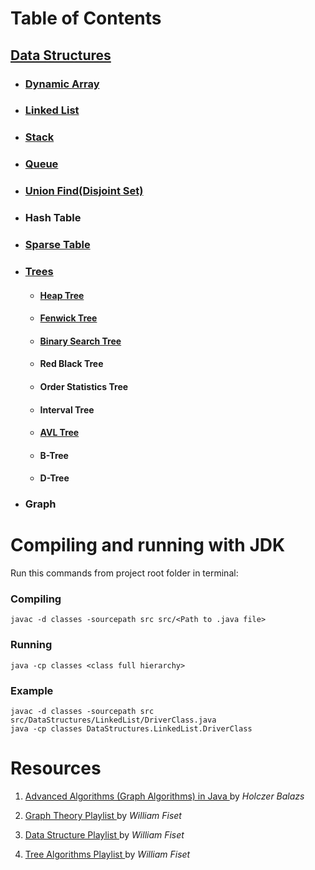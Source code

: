 # Table of Contents

<!-- Data Structure Contents -->
## [Data Structures](https://github.com/Amirparsa-Sal/Data-Structure-Algorithms/tree/master/src/datastructures)
* ### [Dynamic Array](https://github.com/Amirparsa-Sal/Data-Structure-Algorithms/tree/master/src/datastructures/dynamicarray)

* ### [Linked List](https://github.com/Amirparsa-Sal/Data-Structure-Algorithms/tree/master/src/datastructures/linkedlist)

* ### [Stack](https://github.com/Amirparsa-Sal/Data-Structure-Algorithms/tree/master/src/datastructures/stack)

* ### [Queue](https://github.com/Amirparsa-Sal/Data-Structure-Algorithms/tree/master/src/datastructures/queue)

* ### [Union Find(Disjoint Set)](https://github.com/Amirparsa-Sal/Data-Structure-Algorithms/tree/master/src/datastructures/unionfind)

* ### Hash Table

* ### [Sparse Table](https://github.com/Amirparsa-Sal/Data-Structure-Algorithms/tree/master/src/datastructures/sparsetable)

* ### [Trees](https://github.com/Amirparsa-Sal/Data-Structure-Algorithms/tree/master/src/datastructures/trees)
  * #### [Heap Tree](https://github.com/Amirparsa-Sal/Data-Structure-Algorithms/tree/master/src/datastructures/trees/heap)
  
  * #### [Fenwick Tree](https://github.com/Amirparsa-Sal/Data-Structure-Algorithms/tree/master/src/datastructures/trees/fenwicktree)
  
  * #### [Binary Search Tree](https://github.com/Amirparsa-Sal/Data-Structure-Algorithms/tree/master/src/datastructures/trees/binarysearchtree)
  
  * #### Red Black Tree
  
  * #### Order Statistics Tree
  
  * #### Interval Tree
  
  * #### [AVL Tree](https://github.com/Amirparsa-Sal/Data-Structure-Algorithms/tree/master/src/datastructures/trees/avltree)
  
  * #### B-Tree
  
  * #### D-Tree
  
* ### Graph

# Compiling and running with JDK

Run this commands from project root folder in terminal:

### Compiling

```
javac -d classes -sourcepath src src/<Path to .java file>
```

### Running

```
java -cp classes <class full hierarchy>
```

### Example

```
javac -d classes -sourcepath src src/DataStructures/LinkedList/DriverClass.java
java -cp classes DataStructures.LinkedList.DriverClass
```

# Resources  

<ol>
  <li> <p><a href="https://www.udemy.com/course/advanced-algorithms-in-java"> Advanced Algorithms (Graph Algorithms) in Java </a> by <i> Holczer Balazs </i> </p> </li>
  <li> <p><a href="https://www.youtube.com/playlist?list=PLDV1Zeh2NRsDGO4--qE8yH72HFL1Km93P"> Graph Theory Playlist </a> by <i> William Fiset </i> </p> </li> 
  <li> <p><a href="https://www.youtube.com/playlist?list=PLDV1Zeh2NRsB6SWUrDFW2RmDotAfPbeHu"> Data Structure Playlist </a> by <i> William Fiset </i> </p> </li>
  <li> <p><a href="https://www.youtube.com/playlist?list=PLDV1Zeh2NRsAsbafOroUBnNV8fhZa7P4u"> Tree Algorithms Playlist </a> by <i> William Fiset </i> </p> </li>
</ol>
